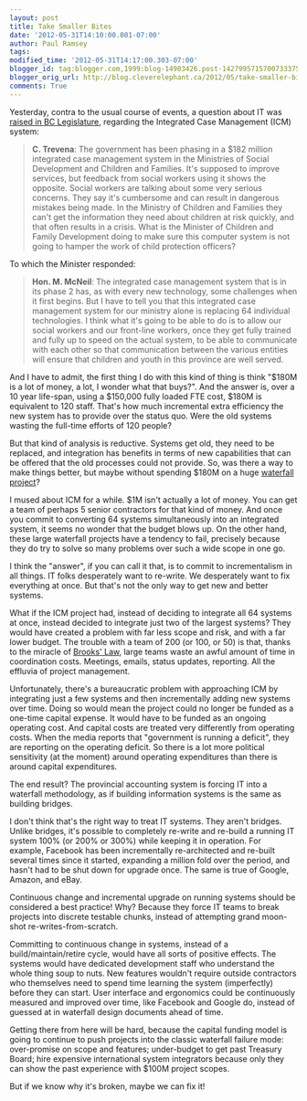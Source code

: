 ```yaml
---
layout: post
title: Take Smaller Bites
date: '2012-05-31T14:10:00.001-07:00'
author: Paul Ramsey
tags: 
modified_time: '2012-05-31T14:17:00.303-07:00'
blogger_id: tag:blogger.com,1999:blog-14903426.post-1427995715700733375
blogger_orig_url: http://blog.cleverelephant.ca/2012/05/take-smaller-bites.html
comments: True
---
```


Yesterday, contra to the usual course of events, a question about IT was [raised in BC Legislature](http://www.leg.bc.ca/hansard/39th4th/H20530y.htm#1405), regarding the Integrated Case Management (ICM) system: 

> **C. Trevena**: The government has been phasing in a $182 million integrated case management system in the Ministries of Social Development and Children and Families. It's supposed to improve services, but feedback from social workers using it shows the opposite. Social workers are talking about some very serious concerns. They say it's cumbersome and can result in dangerous mistakes being made. In the Ministry of Children and Families they can't get the information they need about children at risk quickly, and that often results in a crisis. What is the Minister of Children and Family Development doing to make sure this computer system is not going to hamper the work of child protection officers?

To which the Minister responded:

> **Hon. M. McNeil**: The integrated case management system that is in its phase 2 has, as with every new technology, some challenges when it first begins. But I have to tell you that this integrated case management system for our ministry alone is replacing 64 individual technologies.  I think what it's going to be able to do is to allow our social workers and our front-line workers, once they get fully trained and fully up to speed on the actual system, to be able to communicate with each other so that communication between the various entities will ensure that children and youth in this province are well served.

And I have to admit, the first thing I do with this kind of thing is think "$180M is a lot of money, a lot, I wonder what that buys?". And the answer is, over a 10 year life-span, using a $150,000 fully loaded FTE cost, $180M is equivalent to 120 staff. That's how much incremental extra efficiency the new system has to provide over the status quo. Were the old systems wasting the full-time efforts of 120 people?

But that kind of analysis is reductive. Systems get old, they need to be replaced, and integration has benefits in terms of new capabilities that can be offered that the old processes could not provide. So, was there a way to make things better, but maybe without spending $180M on a huge [waterfall project](http://en.wikipedia.org/wiki/Waterfall_model)?

I mused about ICM for a while. $1M isn't actually a lot of money. You can get a team of perhaps 5 senior contractors for that kind of money. And once you commit to converting 64 systems simultaneously into an integrated system, it seems no wonder that the budget blows up. On the other hand, these large waterfall projects have a tendency to fail, precisely because they do try to solve so many problems over such a wide scope in one go. 

I think the "answer", if you can call it that, is to commit to incrementalism in all things. IT folks desperately want to re-write. We desperately want to fix everything at once. But that's not the only way to get new and better systems.

What if the ICM project had, instead of deciding to integrate all 64 systems at once, instead decided to integrate just two of the largest systems? They would have created a problem with far less scope and risk, and with a far lower budget. The trouble with a team of 200 (or 100, or 50) is that, thanks to the miracle of [Brooks' Law](http://en.wikipedia.org/wiki/Brooks's_law), large teams waste an awful amount of time in coordination costs. Meetings, emails, status updates, reporting. All the effluvia of project management.

Unfortunately, there's a bureaucratic problem with approaching ICM by integrating just a few systems and then incrementally adding new systems over time. Doing so would mean the project could no longer be funded as a one-time capital expense. It would have to be funded as an ongoing operating cost. And capital costs are treated very differently from operating costs. When the media reports that "government is running a deficit", they are reporting on the operating deficit. So there is a lot more political sensitivity (at the moment) around operating expenditures than there is around capital expenditures.

The end result? The provincial accounting system is forcing IT into a waterfall methodology, as if building information systems is the same as building bridges. 

I don't think that's the right way to treat IT systems. They aren't bridges. Unlike bridges, it's possible to completely re-write and re-build a running IT system 100% (or 200% or 300%) while keeping it in operation. For example, Facebook has been incrementally re-architected and re-built several times since it started, expanding a million fold over the period, and hasn't had to be shut down for upgrade once. The same is true of Google, Amazon, and eBay. 

Continuous change and incremental upgrade on running systems should be considered a best practice! Why? Because they force IT teams to break projects into discrete testable chunks, instead of attempting grand moon-shot re-writes-from-scratch.

Committing to continuous change in systems, instead of a build/maintain/retire cycle, would have all sorts of positive effects. The systems would have dedicated development staff who understand the whole thing soup to nuts. New features wouldn't require outside contractors who themselves need to spend time learning the system (imperfectly) before they can start. User interface and ergonomics could be continuously measured and improved over time, like Facebook and Google do, instead of guessed at in waterfall design documents ahead of time.

Getting there from here will be hard, because the capital funding model is going to continue to push projects into the classic waterfall failure mode: over-promise on scope and features; under-budget to get past Treasury Board; hire expensive international system integrators because only they can show the past experience with $100M project scopes. 

But if we know why it's broken, maybe we can fix it!
